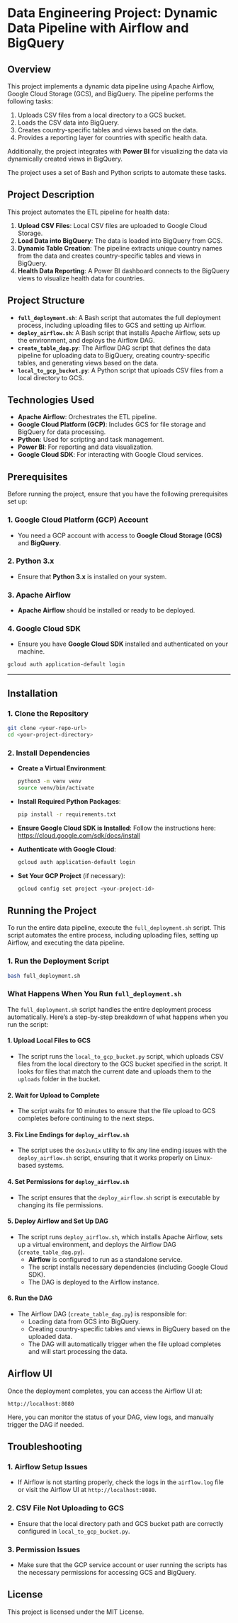 # Data Engineering Project: Dynamic Data Pipeline with Airflow and BigQuery

## Overview
This project implements a dynamic data pipeline using Apache Airflow, Google Cloud Storage (GCS), and BigQuery. The pipeline performs the following tasks:
1. Uploads CSV files from a local directory to a GCS bucket.
2. Loads the CSV data into BigQuery.
3. Creates country-specific tables and views based on the data.
4. Provides a reporting layer for countries with specific health data.

Additionally, the project integrates with **Power BI** for visualizing the data via dynamically created views in BigQuery.

The project uses a set of Bash and Python scripts to automate these tasks.




## Project Description
This project automates the ETL pipeline for health data:
1. **Upload CSV Files**: Local CSV files are uploaded to Google Cloud Storage.
2. **Load Data into BigQuery**: The data is loaded into BigQuery from GCS.
3. **Dynamic Table Creation**: The pipeline extracts unique country names from the data and creates country-specific tables and views in BigQuery.
4. **Health Data Reporting**: A Power BI dashboard connects to the BigQuery views to visualize health data for countries.


## Project Structure

- **`full_deployment.sh`**: A Bash script that automates the full deployment process, including uploading files to GCS and setting up Airflow.
- **`deploy_airflow.sh`**: A Bash script that installs Apache Airflow, sets up the environment, and deploys the Airflow DAG.
- **`create_table_dag.py`**: The Airflow DAG script that defines the data pipeline for uploading data to BigQuery, creating country-specific tables, and generating views based on the data.
- **`local_to_gcp_bucket.py`**: A Python script that uploads CSV files from a local directory to GCS.


## Technologies Used
- **Apache Airflow**: Orchestrates the ETL pipeline.
- **Google Cloud Platform (GCP)**: Includes GCS for file storage and BigQuery for data processing.
- **Python**: Used for scripting and task management.
- **Power BI**: For reporting and data visualization.
- **Google Cloud SDK**: For interacting with Google Cloud services.

## Prerequisites

Before running the project, ensure that you have the following prerequisites set up:

### 1. Google Cloud Platform (GCP) Account
- You need a GCP account with access to **Google Cloud Storage (GCS)** and **BigQuery**.

### 2. Python 3.x
- Ensure that **Python 3.x** is installed on your system.

### 3. Apache Airflow
- **Apache Airflow** should be installed or ready to be deployed.

### 4. Google Cloud SDK
- Ensure you have **Google Cloud SDK** installed and authenticated on your machine.

```bash
gcloud auth application-default login
```

---

## Installation

### 1. Clone the Repository

```bash
git clone <your-repo-url>
cd <your-project-directory>
```

### 2. Install Dependencies

- **Create a Virtual Environment**:
  ```bash
  python3 -m venv venv
  source venv/bin/activate
  ```

- **Install Required Python Packages**:
  ```bash
  pip install -r requirements.txt
  ```

- **Ensure Google Cloud SDK is Installed**:
  Follow the instructions here: https://cloud.google.com/sdk/docs/install

- **Authenticate with Google Cloud**:
  ```bash
  gcloud auth application-default login
  ```

- **Set Your GCP Project** (if necessary):
  ```bash
  gcloud config set project <your-project-id>
  ```



## Running the Project

To run the entire data pipeline, execute the `full_deployment.sh` script. This script automates the entire process, including uploading files, setting up Airflow, and executing the data pipeline.

### 1. Run the Deployment Script

```bash
bash full_deployment.sh
```

### What Happens When You Run `full_deployment.sh`

The `full_deployment.sh` script handles the entire deployment process automatically. Here’s a step-by-step breakdown of what happens when you run the script:

#### **1. Upload Local Files to GCS**
- The script runs the `local_to_gcp_bucket.py` script, which uploads CSV files from the local directory to the GCS bucket specified in the script. It looks for files that match the current date and uploads them to the `uploads` folder in the bucket.

#### **2. Wait for Upload to Complete**
- The script waits for 10 minutes to ensure that the file upload to GCS completes before continuing to the next steps.

#### **3. Fix Line Endings for `deploy_airflow.sh`**
- The script uses the `dos2unix` utility to fix any line ending issues with the `deploy_airflow.sh` script, ensuring that it works properly on Linux-based systems.

#### **4. Set Permissions for `deploy_airflow.sh`**
- The script ensures that the `deploy_airflow.sh` script is executable by changing its file permissions.

#### **5. Deploy Airflow and Set Up DAG**
- The script runs `deploy_airflow.sh`, which installs Apache Airflow, sets up a virtual environment, and deploys the Airflow DAG (`create_table_dag.py`).
  - **Airflow** is configured to run as a standalone service.
  - The script installs necessary dependencies (including Google Cloud SDK).
  - The DAG is deployed to the Airflow instance.

#### **6. Run the DAG**
- The Airflow DAG (`create_table_dag.py`) is responsible for:
  - Loading data from GCS into BigQuery.
  - Creating country-specific tables and views in BigQuery based on the uploaded data.
  - The DAG will automatically trigger when the file upload completes and will start processing the data.



## Airflow UI

Once the deployment completes, you can access the Airflow UI at:

```
http://localhost:8080
```

Here, you can monitor the status of your DAG, view logs, and manually trigger the DAG if needed.


## Troubleshooting

### 1. **Airflow Setup Issues**
- If Airflow is not starting properly, check the logs in the `airflow.log` file or visit the Airflow UI at `http://localhost:8080`.

### 2. **CSV File Not Uploading to GCS**
- Ensure that the local directory path and GCS bucket path are correctly configured in `local_to_gcp_bucket.py`.

### 3. **Permission Issues**
- Make sure that the GCP service account or user running the scripts has the necessary permissions for accessing GCS and BigQuery.


## License

This project is licensed under the MIT License.
